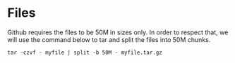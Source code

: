 # Files
Github requires the files to be 50M in sizes only.  In order to respect that, we will use the command below to tar and split the files into 50M chunks.

```
tar -czvf - myfile | split -b 50M - myfile.tar.gz
```